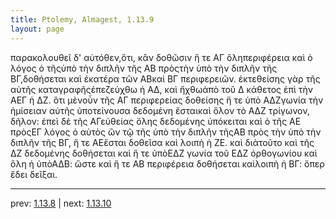 ```yaml
---
title: Ptolemy, Almagest, 1.13.9
layout: page
---
```


παρακολουθεῖ δ' αὐτόθεν,ὅτι, κἂν δοθῶσιν ἥ τε ΑΓ ὅληπεριφέρεια καὶ ὁ λόγος ὁ τῆςὑπὸ τὴν διπλῆν τῆς ΑΒ πρὸςτὴν ὑπὸ τὴν διπλῆν τῆς ΒΓ,δοθήσεται καὶ ἑκατέρα τῶν ΑΒκαὶ ΒΓ περιφερειῶν. ἐκτεθείσης γὰρ τῆς αὐτῆς καταγραφῆςἐπεζεύχθω ἡ ΑΔ, καὶ ἤχθωἀπὸ τοῦ Δ κάθετος ἐπὶ τὴν ΑΕΓ ἡ ΔΖ. ὅτι μὲνοὖν τῆς ΑΓ περιφερείας δοθείσης ἥ τε ὑπὸ ΑΔΖγωνία τὴν ἡμίσειαν αὐτῆς ὑποτείνουσα δεδομένη ἔσταικαὶ ὅλον τὸ ΑΔΖ τρίγωνον, δῆλον: ἐπεὶ δὲ τῆς ΑΓεὐθείας ὅλης δεδομένης ὑπόκειται καὶ ὁ τῆς ΑΕ πρὸςΕΓ λόγος ὁ αὐτὸς ὢν τῷ τῆς ὑπὸ τὴν διπλῆν τῆςΑΒ πρὸς τὴν ὑπὸ τὴν διπλῆν τῆς ΒΓ, ἥ τε ΑΕἔσται δοθεῖσα καὶ λοιπὴ ἡ ΖΕ. καὶ διὰτοῦτο καὶ τῆς ΔΖ δεδομένης δοθήσεται καὶ ἥ τε ὑπὸΕΔΖ γωνία τοῦ ΕΔΖ ὀρθογωνίου καὶ ὅλη ἡ ὑπὸΑΔΒ: ὥστε καὶ ἥ τε ΑΒ περιφέρεια δοθήσεται καὶλοιπὴ ἡ ΒΓ: ὅπερ ἔδει δεῖξαι.

---

prev: [1.13.8](../1.13.8/) | next: [1.13.10](../1.13.10/)

